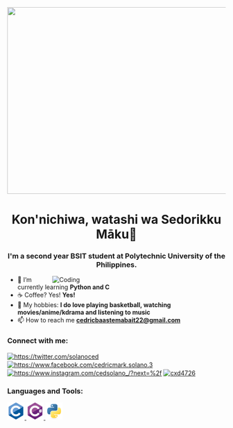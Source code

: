 <head><img align="center alt="banner" width="3750" height=430" src="https://preview.redd.it/nico-robin-throughout-the-years-v0-1xfd7cxod1g81.gif?width=500&auto=webp&s=ff69495a9559653a6b403fdb612530ceea51d377">
<h1 align="center">Kon'nichiwa, watashi wa Sedorikku Māku👋</h1>
<h3 align="center">I'm a second year BSIT student at Polytechnic University of the Philippines.</h3>
<img align="right" alt="Coding" width= "400" src="https://media.giphy.com/media/v1.Y2lkPTc5MGI3NjExcXc0MWpkOHJyYmkyMzkzcHR6aHk5aXpwOHZvbXp4eXJjYmZ3NTc0cyZlcD12MV9pbnRlcm5hbF9naWZfYnlfaWQmY3Q9cw/Ll22OhMLAlVDb8UQWe/giphy.gif">

- 🌱 I’m currently learning ****Python and C****
- ☕️ Coffee? Yes! **Yes!**
- 💬 My hobbies: **I do love playing basketball, watching movies/anime/kdrama and listening to music**
- 📫 How to reach me **cedricbaastemabait22@gmail.com**

<h3 align="left">Connect with me:</h3>
<p align="left">
<a href="https://twitter.com/https://twitter.com/solanoced" target="blank"><img align="center" src="https://raw.githubusercontent.com/rahuldkjain/github-profile-readme-generator/master/src/images/icons/Social/twitter.svg" alt="https://twitter.com/solanoced" height="30" width="40" /></a>
<a href="https://fb.com/https://www.facebook.com/cedricmark.solano.3" target="blank"><img align="center" src="https://raw.githubusercontent.com/rahuldkjain/github-profile-readme-generator/master/src/images/icons/Social/facebook.svg" alt="https://www.facebook.com/cedricmark.solano.3" height="30" width="40" /></a>
<a href="https://instagram.com/https://www.instagram.com/cedsolano_/?next=%2f" target="blank"><img align="center" src="https://raw.githubusercontent.com/rahuldkjain/github-profile-readme-generator/master/src/images/icons/Social/instagram.svg" alt="https://www.instagram.com/cedsolano_/?next=%2f" height="30" width="40" /></a>
<a href="https://discord.gg/cxd4726" target="blank"><img align="center" src="https://raw.githubusercontent.com/rahuldkjain/github-profile-readme-generator/master/src/images/icons/Social/discord.svg" alt="cxd4726" height="30" width="40" /></a>
</p>

<h3 align="left">Languages and Tools:</h3>
<p align="left"> <a href="https://www.cprogramming.com/" target="_blank" rel="noreferrer"> <img src="https://raw.githubusercontent.com/devicons/devicon/master/icons/c/c-original.svg" alt="c" width="40" height="40"/> </a> <a href="https://www.w3schools.com/cs/" target="_blank" rel="noreferrer"> <img src="https://raw.githubusercontent.com/devicons/devicon/master/icons/csharp/csharp-original.svg" alt="csharp" width="40" height="40"/> </a> <a href="https://www.python.org" target="_blank" rel="noreferrer"> <img src="https://raw.githubusercontent.com/devicons/devicon/master/icons/python/python-original.svg" alt="python" width="40" height="40"/> </a> </p>

